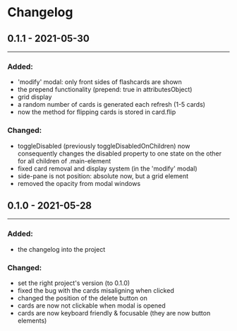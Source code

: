 # Changelog

## 0.1.1 - 2021-05-30

<hr />

### Added:

- 'modify' modal: only front sides of flashcards are shown
- the prepend functionality (prepend: true in attributesObject)
- grid display
- a random number of cards is generated each refresh (1-5 cards)
- now the method for flipping cards is stored in card.flip

### Changed:

- toggleDisabled (previously toggleDisabledOnChildren) now consequently changes the disabled property to one state on the other for all children of .main-element
- fixed card removal and display system (in the 'modify' modal)
- side-pane is not position: absolute now, but a grid element
- removed the opacity from modal windows

## 0.1.0 - 2021-05-28

<hr/>

### Added:

- the changelog into the project

### Changed:

- set the right project's version (to 0.1.0)
- fixed the bug with the cards misaligning when clicked
- changed the position of the delete button on
- cards are now not clickable when modal is opened
- cards are now keyboard friendly & focusable (they are now button elements)
